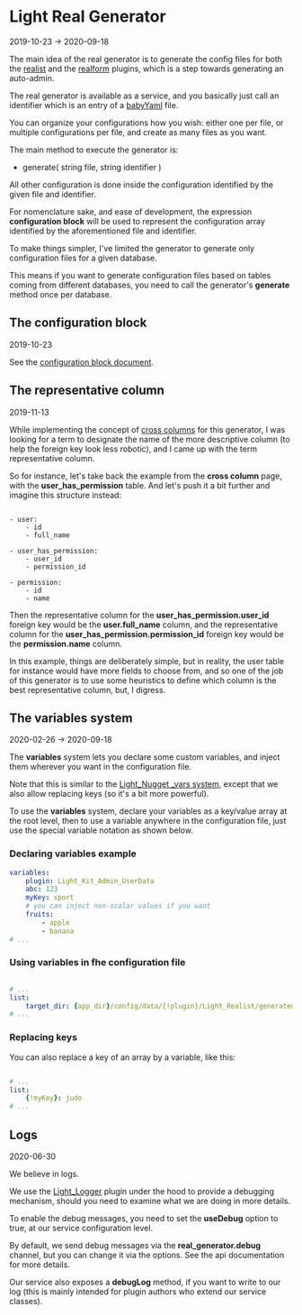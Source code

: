 Light Real Generator
================
2019-10-23 -> 2020-09-18




The main idea of the real generator is to generate the config files for both the [realist](https://github.com/lingtalfi/Light_Realist) and the [realform](https://github.com/lingtalfi/Light_Realform) plugins,
which is a step towards generating an auto-admin.


The real generator is available as a service, and you basically just call an identifier which is an entry of a [babyYaml](https://github.com/lingtalfi/BabyYaml) file.


You can organize your configurations how you wish: either one per file, or multiple configurations per file, and create as many files as you want.

The main method to execute the generator is: 


- generate( string file, string identifier )



All other configuration is done inside the configuration identified by the given file and identifier.



For nomenclature sake, and ease of development, the expression **configuration block** will be used to represent the configuration
array identified by the aforementioned file and identifier.


To make things simpler, I've limited the generator to generate only configuration files for a given database.

This means if you want to generate configuration files based on tables coming from different databases, you need to call the generator's **generate** method
once per database.





The configuration block
--------------
2019-10-23


See the [configuration block document](https://github.com/lingtalfi/Light_RealGenerator/blob/master/doc/pages/realgen-configuration-block.md).





The representative column
---------------
2019-11-13


While implementing the concept of [cross columns](https://github.com/lingtalfi/Light_Realist/blob/master/doc/pages/crossed-column.md) for this generator,
I was looking for a term to designate the name of the more descriptive column (to help the foreign key look less robotic),
and I came up with the term representative column.

So for instance, let's take back the example from the **cross column** page, with the **user_has_permission** table.
And let's push it a bit further and imagine this structure instead:


```text

- user:
    - id
    - full_name

- user_has_permission:
    - user_id
    - permission_id

- permission:
    - id
    - name

```

Then the representative column for the **user_has_permission.user_id** foreign key would be the **user.full_name** column,
and the representative column for the **user_has_permission.permission_id** foreign key would be the **permission.name** column.


In this example, things are deliberately simple, but in reality, the user table for instance would have more fields to choose from,
and so one of the job of this generator is to use some heuristics to define which column is the best representative
column, but, I digress. 




The variables system
------------
2020-02-26 -> 2020-09-18

The **variables** system lets you declare some custom variables, and inject them wherever you want in the configuration file.

Note that this is similar to the [Light_Nugget _vars system](https://github.com/lingtalfi/Light_Nugget/blob/master/doc/pages/conception-notes.md#variables-replacement), except that we also allow replacing keys (so it's a bit more
powerful).


To use the **variables** system, declare your variables as a key/value array at the root level, then to use a variable anywhere in the configuration file,
just use the special variable notation as shown below.


### Declaring variables example

```yaml
variables:
    plugin: Light_Kit_Admin_UserData
    abc: 123
    myKey: sport
    # you can inject non-scalar values if you want
    fruits:  
        - apple
        - banana
# ...
```


### Using variables in fhe configuration file

```yaml

# ...
list:
    target_dir: {app_dir}/config/data/{!plugin}/Light_Realist/generated
# ...

```


### Replacing keys

You can also replace a key of an array by a variable, like this:

```yaml

# ...
list:
    {!myKey}: judo 
# ...

```







Logs
----------
2020-06-30


We believe in logs.

We use the [Light_Logger](https://github.com/lingtalfi/Light_Logger) plugin under the hood to provide a debugging mechanism, should you need to examine what we are doing in more details.

To enable the debug messages, you need to set the **useDebug** option to true, at our service configuration level.

By default, we send debug messages via the **real_generator.debug** channel, but you can change it via the options. See the api documentation for more details. 

Our service also exposes a **debugLog** method, if you want to write to our log (this is mainly intended for plugin authors who extend our service classes). 







